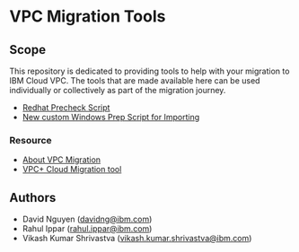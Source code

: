 <!-- This should be the location of the title of the repository, normally the short name -->
# VPC Migration Tools

## Scope

This repository is dedicated to providing tools to help with your migration to IBM Cloud VPC.  The
tools that are made available here can be used individually or collectively as part of the migration
journey.

- [Redhat Precheck Script](Linux-Precheck-Srcripts/README.md)
- [New custom Windows Prep Script for Importing](Create-Windows-Import/README.md)

### Resource ###
- [About VPC Migration](https://cloud.ibm.com/docs/cloud-infrastructure?topic=cloud-infrastructure-about-migration-infra)
- [VPC+ Cloud Migration tool](https://cloud.ibm.com/docs/wanclouds-vpc-plus?topic=wanclouds-vpc-plus-getting-started-tutorial)

<!-- A more detailed Usage or detailed explaination of the repository here -->

## Authors

- David Nguyen (davidng@ibm.com)
- Rahul Ippar (rahul.ippar@ibm.com)
- Vikash Kumar Shrivastva (vikash.kumar.shrivastva@ibm.com)
